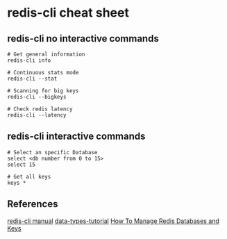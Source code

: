 # redis-cli cheat sheet

## redis-cli no interactive commands

```text
# Get general information
redis-cli info

# Continuous stats mode
redis-cli --stat

# Scanning for big keys
redis-cli --bigkeys

# Check redis latency
redis-cli --latency
```

## redis-cli interactive commands

```text
# Select an specific Database
select <db number from 0 to 15>
select 15

# Get all keys
keys *

```

## References

[redis-cli manual](https://redis.io/docs/manual/cli/)
[data-types-tutorial](https://redis.io/docs/data-types/tutorial/)
[How To Manage Redis Databases and Keys](https://www.digitalocean.com/community/cheatsheets/how-to-manage-redis-databases-and-keys)
